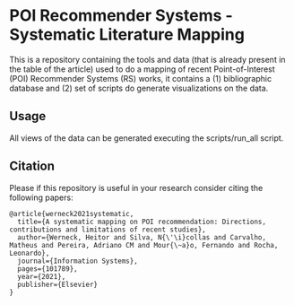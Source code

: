 # POI Recommender Systems - Systematic Literature Mapping

This is a repository containing the tools and data (that is already present in the table of the article) used to do a mapping of recent Point-of-Interest (POI) Recommender Systems (RS) works, it contains a (1) bibliographic database and (2) set of scripts do generate visualizations on the data.

## Usage

All views of the data can be generated executing the scripts/run_all script.

## Citation

Please if this repository is useful in your research consider citing the following papers:

	@article{werneck2021systematic,
	  title={A systematic mapping on POI recommendation: Directions, contributions and limitations of recent studies},
	  author={Werneck, Heitor and Silva, N{\'\i}collas and Carvalho, Matheus and Pereira, Adriano CM and Mour{\~a}o, Fernando and Rocha, Leonardo},
	  journal={Information Systems},
	  pages={101789},
	  year={2021},
	  publisher={Elsevier}
	}
